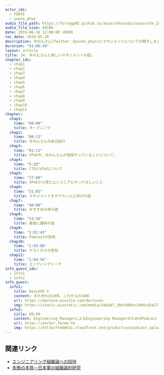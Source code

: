 ```yaml
---
actor_ids:
  - FORTE
  - yunon_phys
audio_file_path: https://fortegp05.github.io/aozorafm/audio/aozorafm_20190616_01.mp3
audio_file_size: 44100
date: 2019-06-16 12:00:00 +0900
rec_date: 2019-05-28
description: ゆのんさん(Twitter：@yunon_phys)にマネジメントについてお聞きしました。
duration: "01:06:34"
layout: article
title: 34. ゆのんさんと楽しいマネジメントの話。
chapter_ids:
  - chap1
  - chap2
  - chap3
  - chap4
  - chap5
  - chap6
  - chap7
  - chap8
  - chap9
  - chap10
  - chap11
chapter:
  chap1:
    time: "00:00"
    title: オープニング
  chap2:
    time: "00:13"
    title: ゆのんさんの自己紹介
  chap3:
    time: "01:13"
    title: VPoEや、ゆのんさんが普段やっていることについて。
  chap4:
    time: "5:20"
    title: CTOとVPoEについて
  chap5:
    time: "17:00"
    title: VPoEから見たエンジニアにやってほしいこと
  chap6:
    time: "31:03"
    title: マネジメントをやりたい人に向けた話
  chap7:
    time: "40:00"
    title: おすすめの本の話
  chap8:
    time: "53:50"
    title: 最後に趣味の話
  chap9:
    time: "1:01:43"
    title: Podcastの告知
  chap10:
    time: "1:03:06"
    title: ゲストからの告知
  chap11:
    time: "1:04:56"
    title: エンディングトーク
info_guest_ids:
  - info1
  - info2
info_guest:
  info1:
    title: DevLOVE X
    content: それぞれの10年、これからの10年
    url: https://devlove.wixsite.com/devlovex
    img: https://static.wixstatic.com/media/4aba87_38efd094c1994cd2a277d5547890db4c~mv2.png/v1/fill/w_900,h_300,al_c/4aba87_38efd094c1994cd2a277d5547890db4c~mv2.png
  info2:
    title: EM.FM
    content: Engineering ManagerによるEngineering ManagerのためのPodcast
    url: https://anchor.fm/em-fm
    img: https://d3t3ozftmdmh3i.cloudfront.net/production/podcast_uploaded400/1081072/1081072-1538224664667-9733e3a32ce19.jpg
---
```


## 関連リンク
- [エンジニアリング組織論への招待](https://www.amazon.co.jp/%E3%82%A8%E3%83%B3%E3%82%B8%E3%83%8B%E3%82%A2%E3%83%AA%E3%83%B3%E3%82%B0%E7%B5%84%E7%B9%94%E8%AB%96%E3%81%B8%E3%81%AE%E6%8B%9B%E5%BE%85-%E4%B8%8D%E7%A2%BA%E5%AE%9F%E6%80%A7%E3%81%AB%E5%90%91%E3%81%8D%E5%90%88%E3%81%86%E6%80%9D%E8%80%83%E3%81%A8%E7%B5%84%E7%B9%94%E3%81%AE%E3%83%AA%E3%83%95%E3%82%A1%E3%82%AF%E3%82%BF%E3%83%AA%E3%83%B3%E3%82%B0-%E5%BA%83%E6%9C%A8-%E5%A4%A7%E5%9C%B0/dp/4774196053)
- [失敗の本質―日本軍の組織論的研究](https://www.amazon.co.jp/gp/product/4122018331)
